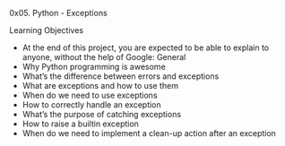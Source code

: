 0x05. Python - Exceptions

Learning Objectives
- At the end of this project, you are expected to be able to explain to anyone, without the help of Google:
General
- Why Python programming is awesome
- What’s the difference between errors and exceptions
- What are exceptions and how to use them
- When do we need to use exceptions
- How to correctly handle an exception
- What’s the purpose of catching exceptions
- How to raise a builtin exception
- When do we need to implement a clean-up action after an exception
